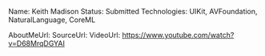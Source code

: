 Name: Keith Madison
Status: Submitted
Technologies: UIKit, AVFoundation, NaturalLanguage, CoreML

AboutMeUrl: 
SourceUrl: 
VideoUrl: https://www.youtube.com/watch?v=D68MrqDGYAI

<!---
EXAMPLE
Name: John Appleseed
Status: Submitted <or> Winner <or> Distinguished <or> Rejected
Technologies: SwiftUI, RealityKit, CoreGraphic

AboutMeUrl: https://linkedin.com/in/johnappleseed
SourceUrl: https://github.com/johnappleseed/wwdc2025
VideoUrl: https://youtu.be/ABCDE123456
-->
